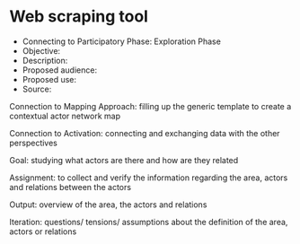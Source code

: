 # Web scraping tool


- Connecting to Participatory Phase: Exploration Phase 
- Objective: 
- Description: 
- Proposed audience: 
- Proposed use: 
- Source:


Connection to Mapping Approach: filling up the generic template to create a contextual actor network map

Connection to Activation: connecting and exchanging data with the other perspectives


Goal: studying what actors are there and how are they related

Assignment: to collect and verify the information regarding the area, actors and relations between the actors


Output: overview of the area, the actors and relations

Iteration: questions/ tensions/ assumptions about the definition of the area, actors or relations


